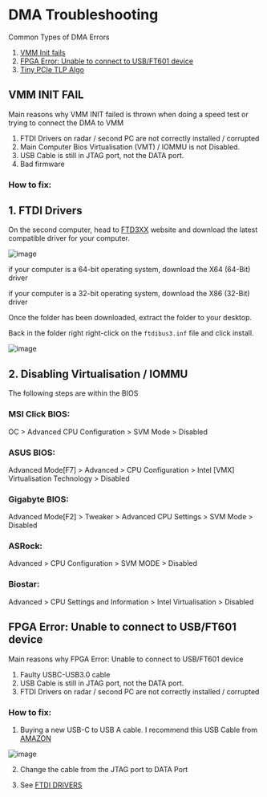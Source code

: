 # DMA Troubleshooting


Common Types of DMA Errors
1. [VMM Init fails]()
2. [FPGA Error: Unable to connect to USB/FT601 device](https://github.com/Rakeshmonkee/DMA/blob/main/DMA%20Troubleshooting/readme.md#fpga-error-unable-to-connect-to-usbft601-device)
3. [Tiny PCIe TLP Algo]()


## VMM INIT FAIL

Main reasons why VMM INIT failed is thrown when doing a speed test or trying to connect the DMA to VMM

1. FTDI Drivers on radar / second PC are not correctly installed / corrupted
2. Main Computer Bios Virtualisation (VMT) / IOMMU is not Disabled.
3. USB Cable is still in JTAG port, not the DATA port.
4. Bad firmware

### How to fix:

## 1. FTDI Drivers

On the second computer, head to [FTD3XX](https://ftdichip.com/drivers/d3xx-drivers/) website and download the latest compatible driver for your computer.

![image](https://github.com/Rakeshmonkee/DMA/assets/89455475/96935470-bd1e-4ef5-a7cc-a9f39ebb8292)

if your computer is a 64-bit operating system, download the X64 (64-Bit) driver

if your computer is a 32-bit operating system, download the X86 (32-Bit) driver


Once the folder has been downloaded, extract the folder to your desktop.

Back in the folder right right-click on the `ftdibus3.inf` file and click install.

![image](https://github.com/Rakeshmonkee/DMA/assets/89455475/c10aa9c9-ecea-4653-bd6e-80eecb863578)

## 2. Disabling Virtualisation / IOMMU

The following steps are within the BIOS


### MSI Click BIOS:
OC > Advanced CPU Configuration > SVM Mode > Disabled

### ASUS BIOS:

Advanced Mode[F7] > Advanced > CPU Configuration > Intel [VMX] Virtualisation Technology > Disabled

### Gigabyte BIOS:

Advanced Mode[F2] > Tweaker > Advanced CPU Settings > SVM Mode > Disabled

### ASRock:

Advanced > CPU Configuration > SVM MODE > Disabled

### Biostar:

Advanced > CPU Settings and Information > Intel Virtualisation > Disabled




## FPGA Error: Unable to connect to USB/FT601 device

Main reasons why FPGA Error: Unable to connect to USB/FT601 device

1. Faulty USBC-USB3.0 cable
2. USB Cable is still in JTAG port, not the DATA port.
3. FTDI Drivers on radar / second PC are not correctly installed / corrupted

### How to fix:

1. Buying a new USB-C to USB A cable. I recommend this USB Cable from [AMAZON](https://www.amazon.com.au/CableCreation-Transfer-10Gbps-Charging-External/dp/B09QKHPT35/ref=sr_1_2_sspa?dib=eyJ2IjoiMSJ9.Gf0JIfmmFhmI5TU_Hx-PfacNeAkKjmOlBeBQaKN5Xhblz2OF36mS3-0MK8Wo29I3qt4ENT1PMhz4ZhaDJQyAi7vufKb8VNex0zjJ616vM7wSm3wKbycBQEFiLNzK2PVC7A8DuTQ_7t5peKKf9irUWh5YSKGkPlv0IJKr99c34lmWqUjXwH7ywQFE7-XH27eh5WNilpeUUhX0VNogKm3mMVq_955BqxYOTdbvLpAnQPbrXCMZ37pyfRKBtHUP0OoQz9Qof_LYDRD8ePw5jf-yNQKIZQJvFSh25MHzqA-2c-I.JHVF_jJx0q260kYEsskiyps3NBXaqnXc8__Cn4lgsHc&dib_tag=se&keywords=usb%2Bc%2Bto%2Busb%2Ba%2B3.2&qid=1719671885&sr=8-2-spons&sp_csd=d2lkZ2V0TmFtZT1zcF9hdGY&th=1)

![image](https://github.com/Rakeshmonkee/DMA/assets/89455475/10bf26d1-ccb2-4b6c-9819-8353482959de)


2. Change the cable from the JTAG port to DATA Port

3. See [FTDI DRIVERS](https://github.com/Rakeshmonkee/DMA/tree/main/DMA%20Troubleshooting#1-ftdi-drivers)




